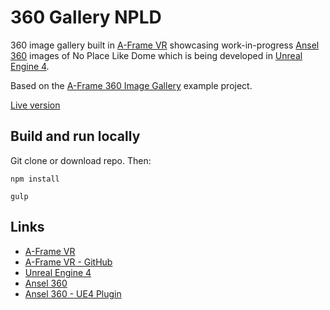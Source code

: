 # 360 Gallery NPLD
360 image gallery built in [A-Frame VR](https://aframe.io/) showcasing work-in-progress [Ansel 360](http://www.geforce.com/hardware/technology/ansel) images of No Place Like Dome which is being developed in [Unreal Engine 4](https://www.unrealengine.com/).

Based on the [A-Frame 360 Image Gallery](https://aframe.io/examples/showcase/360-image-gallery/) example project.

[Live version](http://labs.brontosaurusgames.com/360-gallery-npld/)

## Build and run locally

Git clone or download repo. Then:

```
npm install
```

```
gulp
```

## Links
- [A-Frame VR](https://aframe.io/)
- [A-Frame VR - GitHub](https://github.com/aframevr/aframe)
- [Unreal Engine 4](https://www.unrealengine.com/)
- [Ansel 360](http://www.geforce.com/hardware/technology/ansel)
- [Ansel 360 - UE4 Plugin](https://docs.unrealengine.com/latest/INT/Engine/Plugins/Ansel/Overview/)
